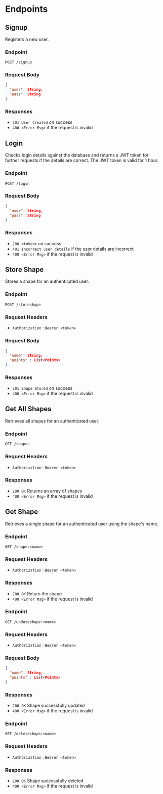 # Endpoints

## Signup

Registers a new user.

### Endpoint

```http
POST /signup
```

### Request Body

```json
{
  "user": String,
  "pass": String
}
```

### Responses

- `201 User Created` on success
- `400 <Error Msg>` if the request is invalid

## Login

Checks login details against the database and returns a JWT token for further requests if the details are correct. The JWT token is valid for 1 hour.

### Endpoint

```http
POST /login
```

### Request Body

```json
{
  "user": String,
  "pass": String
}
```

### Responses

- `200 <token>` on success
- `401 Incorrect user details` if the user details are incorrect
- `400 <Error Msg>` if the request is invalid

## Store Shape

Stores a shape for an authenticated user.

### Endpoint

```http
POST /storeshape
```

### Request Headers

- `Authorization` : `Bearer <token>`

### Request Body

```json
{
  "name": String,
  "points" : List<Points>
}
```

### Responses

- `201 Shape Stored` on success
- `400 <Error Msg>` if the request is invalid

## Get All Shapes

Retrieves all shapes for an authenticated user.

### Endpoint

```http
GET /shapes
```

### Request Headers

- `Authorization` : `Bearer <token>`

### Responses

- `200 OK` Returns an array of shapes
- `400 <Error Msg>` if the request is invalid

## Get Shape

Retrieves a single shape for an authenticated user using the shape's name.

### Endpoint

```http
GET /shape:<name>
```

### Request Headers

- `Authorization` : `Bearer <token>`

### Responses

- `200 OK` Return the shape
- `400 <Error Msg>` if the request is invalid

### Endpoint

```http
GET /updateshape:<name>
```

### Request Headers

- `Authorization` : `Bearer <token>`

### Request Body

```json
{
  "name": String,
  "points" : List<Points>
}
```

### Responses

- `200 OK` Shape successfully updated
- `400 <Error Msg>` if the request is invalid


### Endpoint

```http
GET /deleteshape:<name>
```

### Request Headers

- `Authorization` : `Bearer <token>`

### Responses

- `200 OK` Shape successfully deleted
- `400 <Error Msg>` if the request is invalid